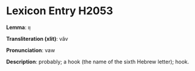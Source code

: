 # Lexicon Entry H2053

**Lemma**: וָו

**Transliteration (xlit)**: vâv

**Pronunciation**: vaw

**Description**:
probably; a hook (the name of the sixth Hebrew letter); hook.
